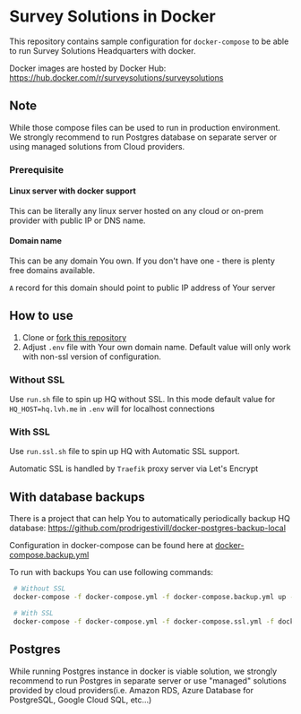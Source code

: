 # Survey Solutions in Docker

This repository contains sample configuration for `docker-compose` to be able to run Survey Solutions Headquarters with docker.

Docker images are hosted by Docker Hub: <https://hub.docker.com/r/surveysolutions/surveysolutions>

## Note

While those compose files can be used to run in production environment. We strongly recommend to run Postgres database on separate server or using managed solutions from Cloud providers.

### Prerequisite

#### Linux server with docker support

This can be literally any linux server hosted on any cloud or on-prem provider with public IP or DNS name.

#### Domain name

This can be any domain You own. If you don't have one - there is plenty free domains available.

`A` record for this domain should point to public IP address of Your server

## How to use

1. Clone or [fork this repository](https://github.com/surveysolutions/docker-compose/fork)
2. Adjust `.env` file with Your own domain name. Default value will only work with non-ssl version of configuration.

### Without SSL

Use `run.sh` file to spin up HQ without SSL. In this mode default value for  `HQ_HOST=hq.lvh.me` in `.env` will for localhost connections

### With SSL

Use `run.ssl.sh` file to spin up HQ with Automatic SSL support.

Automatic SSL is handled by `Traefik` proxy server via Let's Encrypt

## With database backups

There is a project that can help You to automatically periodically backup HQ database: <https://github.com/prodrigestivill/docker-postgres-backup-local>

Configuration in docker-compose can be found here at [docker-compose.backup.yml](/docker-compose.backup.yml)

To run with backups You can use following commands:

```bash
 # Without SSL
 docker-compose -f docker-compose.yml -f docker-compose.backup.yml up -d

 # With SSL
 docker-compose -f docker-compose.yml -f docker-compose.ssl.yml -f docker-compose.backup.yml up -d
```

## Postgres

While running Postgres instance in docker is viable solution, we strongly recommend to run Postgres in separate server or use "managed" solutions provided by cloud providers(i.e. Amazon RDS, Azure Database for PostgreSQL, Google Cloud SQL, etc...)
